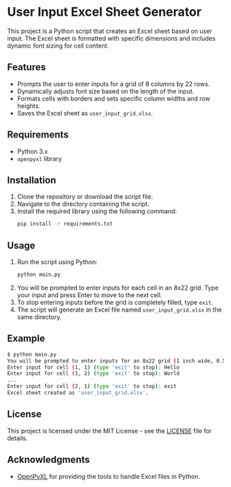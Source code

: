# User Input Excel Sheet Generator

This project is a Python script that creates an Excel sheet based on user input. The Excel sheet is formatted with specific dimensions and includes dynamic font sizing for cell content.

## Features

- Prompts the user to enter inputs for a grid of 8 columns by 22 rows.
- Dynamically adjusts font size based on the length of the input.
- Formats cells with borders and sets specific column widths and row heights.
- Saves the Excel sheet as `user_input_grid.xlsx`.

## Requirements

- Python 3.x
- `openpyxl` library

## Installation

1. Clone the repository or download the script file.
2. Navigate to the directory containing the script.
3. Install the required library using the following command:
   ```sh
   pip install -r requirements.txt
   ```

## Usage

1. Run the script using Python:
   ```sh
   python main.py
   ```
2. You will be prompted to enter inputs for each cell in an 8x22 grid. Type your input and press Enter to move to the next cell.
3. To stop entering inputs before the grid is completely filled, type `exit`.
4. The script will generate an Excel file named `user_input_grid.xlsx` in the same directory.

## Example

```sh
$ python main.py
You will be prompted to enter inputs for an 8x22 grid (1 inch wide, 0.5 inch high cells).
Enter input for cell (1, 1) (type 'exit' to stop): Hello
Enter input for cell (1, 2) (type 'exit' to stop): World
...
Enter input for cell (2, 1) (type 'exit' to stop): exit
Excel sheet created as 'user_input_grid.xlsx'.
```

## License

This project is licensed under the MIT License - see the [LICENSE](LICENSE) file for details.

## Acknowledgments

- [OpenPyXL](https://openpyxl.readthedocs.io/en/stable/) for providing the tools to handle Excel files in Python.
